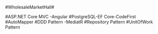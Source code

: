 #WholesaleMarketHall#

#ASP.NET Core MVC -Angular
#PostgreSQL-EF Core-CodeFirst
#AutoMapper
#DDD Pattern -MediatR
#Repository Pattern
#UnitOfWork Pattern

